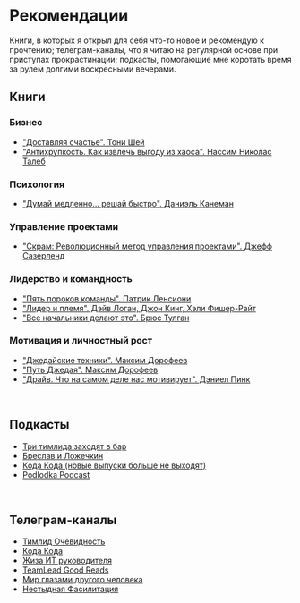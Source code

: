 # Рекомендации
Книги, в которых я открыл для себя что-то новое и рекомендую к прочтению; телеграм-каналы, что я читаю на регулярной основе при приступах прокрастинации; подкасты, помогающие мне коротать время за рулем долгими воскресными вечерами.

## Книги

### Бизнес
+ ["Доставляя счастье". Тони Шей](https://www.mann-ivanov-ferber.ru/catalog/product/deliveringhappiness/)
+ ["Антихрупкость. Как извлечь выгоду из хаоса". Нассим Николас Талеб](https://www.litres.ru/book/nassim-nikolas-taleb/antihrupkost-kak-izvlech-vygodu-iz-haosa-6564681/)

### Психология
+ ["Думай медленно... решай быстро". Даниэль Канеман](https://www.litres.ru/book/daniel-kaneman/dumay-medlenno-reshay-bystro-6444517/)

### Управление проектами
+ ["Скрам: Революционный метод управления проектами". Джефф Сазерленд](https://www.mann-ivanov-ferber.ru/catalog/product/scrum/)

### Лидерство и командность
+ ["Пять пороков команды". Патрик Ленсиони](https://www.mann-ivanov-ferber.ru/books/biznesroman/arshipfable/)
+ ["Лидер и племя". Дэйв Логан, Джон Кинг, Хэли Фишер-Райт](https://www.mann-ivanov-ferber.ru/books/lider-i-plemya/)
+ ["Все начальники делают это". Брюс Тулган](https://www.mann-ivanov-ferber.ru/catalog/product/27-problem-menedzhera/)  

### Мотивация и личностный рост
+ ["Джедайские техники". Максим Дорофеев](https://www.mann-ivanov-ferber.ru/books/dzhedajskie-texniki/)
+ ["Путь Джедая". Максим Дорофеев](https://www.mann-ivanov-ferber.ru/catalog/product/put-dzedaia/)
+ ["Драйв. Что на самом деле нас мотивирует". Дэниел Пинк](https://alpinabook.ru/catalog/book-drayv/)

<br>

## Подкасты
+ [Три тимлида заходят в бар](https://music.yandex.ru/album/30665235)
+ [Бреслав и Ложечкин](https://music.yandex.ru/album/25789910)
+ [Кода Кода (новые выпуски больше не выходят)](https://music.yandex.ru/album/13732143)
+ [Podlodka Podcast](https://music.yandex.ru/album/7570122)

<br>

## Телеграм-каналы
+ [Тимлид Очевидность](https://t.me/general_it_talks)
+ [Кода Кода](https://t.me/kodakodacast)
+ [Жиза ИТ руководителя](https://t.me/zhizaIT)
+ [TeamLead Good Reads](https://t.me/leadgr)
+ [Мир глазами другого человека](https://t.me/yetanotherworld)
+ [Нестыдная Фасилитация](https://t.me/no_shame_facilitation)
